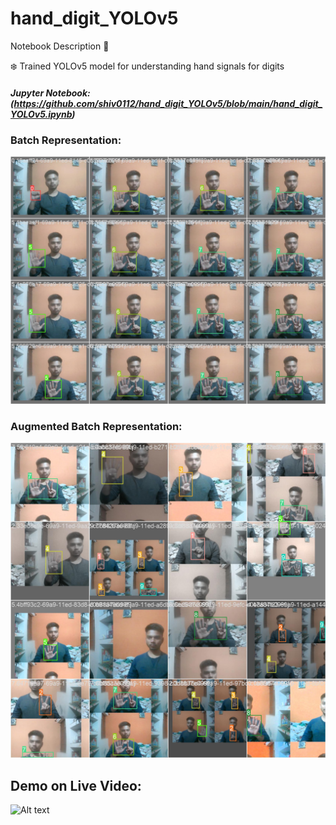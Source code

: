 # hand_digit_YOLOv5

Notebook Description 📄

❄️ Trained YOLOv5 model for understanding hand signals for digits

##### Jupyter Notebook: (https://github.com/shiv0112/hand_digit_YOLOv5/blob/main/hand_digit_YOLOv5.ipynb)


### Batch Representation:

![Alt text](https://github.com/shiv0112/hand_digit_YOLOv5/blob/main/screenshots/0.jpeg)

### Augmented Batch Representation:

![Alt text](https://github.com/shiv0112/hand_digit_YOLOv5/blob/main/screenshots/1.jpeg)

## Demo on Live Video:

![Alt text](https://github.com/shiv0112/hand_digit_YOLOv5/blob/main/screenshots/demo.gif)
